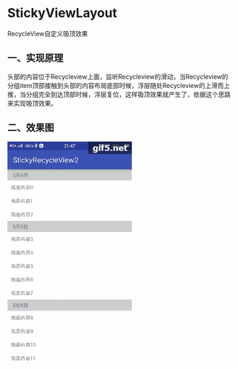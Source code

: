 # StickyViewLayout
RecycleView自定义吸顶效果</br>

## 一、实现原理</br>

头部的内容位于Recycleview上面，监听Recycleview的滑动，当Recycleview的分组item顶部接触到头部的内容布局底部时候，浮层随处Recycleview的上滑而上推，当分组完全到达顶部时候，浮层复位，这样吸顶效果就产生了，依据这个思路来实现吸顶效果。</br>

## 二、效果图


![添加图片描述](https://github.com/yoonerloop/StickyViewLayout/blob/master/gif/StickyViewLayout.gif)










